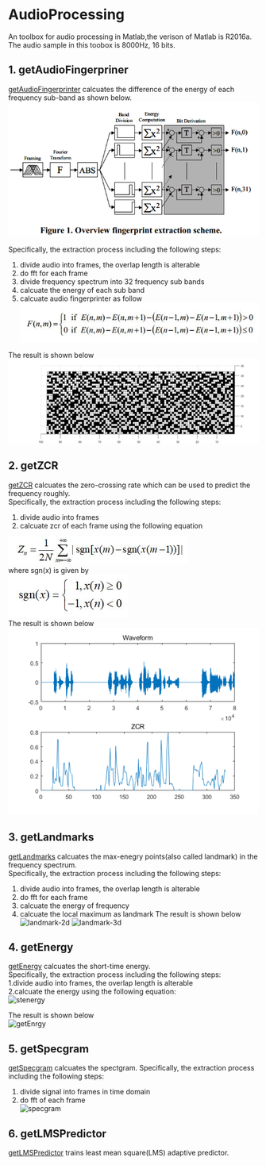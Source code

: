 # AudioProcessing
An toolbox for audio processing in Matlab,the verison of Matlab is R2016a. </br>
The audio sample in this toobox is 8000Hz, 16 bits.

## 1. getAudioFingerpriner
[getAudioFingerprinter](https://github.com/DandelionLau/AudioProcessing-toolbox/blob/master/getAudioFingerprinter.m) calcuates the difference of the energy of each frequency sub-band as shown below.  
![Extraction process](https://github.com/DandelionLau/AudioProcessing/blob/master/pic/audiofingerprinter.jpg)

Specifically, the extraction process including the following steps:
1. divide audio into frames, the overlap length is alterable
2. do fft for each frame 
3. divide frequency spectrum into 32 frequency sub bands
4. calcuate the energy of each sub band
5. calcuate audio fingerprinter as follow  
![Bit Derviation](https://github.com/DandelionLau/AudioProcessing/blob/master/pic/bitDerivation.JPG)

The result is shown below
![printer](https://github.com/DandelionLau/AudioProcessing/blob/master/pic/fingerprinter.png)

## 2. getZCR
[getZCR](https://github.com/DandelionLau/AudioProcessing-toolbox/blob/master/getZCR.m) calcuates the zero-crossing rate which can be used to predict the frequency roughly.  
Specifically, the extraction process including the following steps:
1. divide audio into frames 
2. calcuate zcr of each frame using the following equation

![ZCR](https://github.com/DandelionLau/AudioProcessing/blob/master/pic/ZCR.JPG)                      
where sgn(x) is given by  
![sgn(x)](https://github.com/DandelionLau/AudioProcessing/blob/master/pic/sgn.JPG)  
The result is shown below  
![zcrpic](https://github.com/DandelionLau/AudioProcessing/blob/master/pic/ZeroCrossingRate.png)  

## 3. getLandmarks
[getLandmarks](https://github.com/DandelionLau/AudioProcessing-toolbox/blob/master/getLandmarks.m) calcuates the max-enegry points(also called landmark) in the frequency spectrum.  
Specifically, the extraction process including the following steps:  
1. divide audio into frames, the overlap length is alterable
2. do fft for each frame 
3. calcuate the energy of frequency 
4. calcuate the local maximum as landmark
The result is shown below
![landmark-2d](https://github.com/DandelionLau/AudioProcessing-toolbox/blob/master/pic/landmark-2d.png)
![landmark-3d](https://github.com/DandelionLau/AudioProcessing-toolbox/blob/master/pic/landmark-3d.png)

## 4. getEnergy
[getEnergy](https://github.com/DandelionLau/AudioProcessing-toolbox/blob/master/getEnergy.m) calcuates the short-time energy.  
Specifically, the extraction process including the following steps:    
1.divide audio into frames, the overlap length is alterable  
2.calcuate the energy using the following equation:  
![stenergy](https://github.com/DandelionLau/AudioProcessing-toolbox/blob/master/pic/short-time-energy.png)

The result is shown below</br>
![getEnrgy](https://github.com/DandelionLau/AudioProcessing-toolbox/blob/master/pic/getEnergy.png)

## 5. getSpecgram
[getSpecgram](https://github.com/DandelionLau/AudioProcessing-toolbox/blob/master/getSpecgram.m) calcuates the spectgram.
Specifically, the extraction process including the following steps:    
1. divide signal into frames in time domain  
2. do fft of each frame  
![specgram](https://github.com/DandelionLau/AudioProcessing-toolbox/blob/master/pic/specgram.png)

## 6. getLMSPredictor
[getLMSPredictor](https://github.com/DandelionLau/AudioProcessing-toolbox/blob/master/getLMSPredictor.m) trains least mean square(LMS) adaptive predictor.
